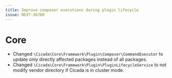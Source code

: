 ```yaml
---
title: Improve composer executions during plugin lifecycle
issue: NEXT-36780
---
```


# Core

* Changed `\Cicada\Core\Framework\Plugin\Composer\CommandExecutor` to update only directly affected packages instead of all packages.
* Changed `\Cicada\Core\Framework\Plugin\PluginLifecycleService` to not modify vendor directory if Cicada is in cluster mode.
